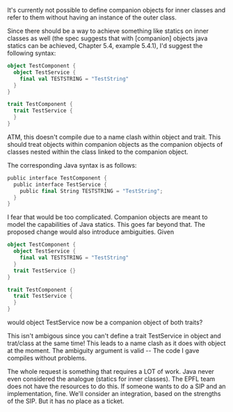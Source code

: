 It's currently not possible to define companion objects for inner classes and refer to them without having an instance of the outer class.

Since there should be a way to achieve something like statics on inner classes as well (the spec suggests that with [companion] objects java statics can be achieved, Chapter 5.4, example 5.4.1), I'd suggest the following syntax:

```scala
object TestComponent {
  object TestService {
    final val TESTSTRING = "TestString"
  }
}

trait TestComponent {
  trait TestService {
  }
}
```

ATM, this doesn't compile due to a name clash within object and trait. This should treat objects within companion objects as the companion objects of classes nested within the class linked to the companion object.

The corresponding Java syntax is as follows:

```scala
public interface TestComponent {
  public interface TestService {
    public final String TESTSTRING = "TestString";
  }
}
```

I fear that would be too complicated. Companion objects are meant to model the capabilities of Java statics. This goes far beyond that. The proposed change would also introduce ambiguities. Given
```scala
object TestComponent {
  object TestService {
    final val TESTSTRING = "TestString"
  }
  trait TestService {}
}

trait TestComponent {
  trait TestService {
  }
}
```
would object TestService now be a companion object of both traits?

This isn't ambigous since you can't define a trait TestService in object and trat/class at the same time! This leads to a name clash as it does with object at the moment.
The ambiguity argument is valid -- The code I gave compiles without problems.

The whole request is something that requires a LOT of work. Java never even considered the analogue (statics for inner classes). The EPFL team does not have the resources to do this. If someone wants to do a SIP and an implementation, fine. We'll consider an integration, based on the strengths of the SIP. But it has no place as a ticket.



